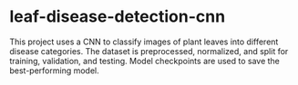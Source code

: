 # leaf-disease-detection-cnn
This project uses a CNN to classify images of plant leaves into different disease categories. The dataset is preprocessed, normalized, and split for training, validation, and testing. Model checkpoints are used to save the best-performing model.
